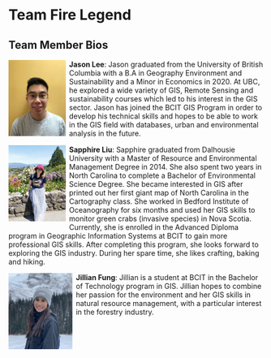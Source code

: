 # Team Fire Legend

## Team Member Bios

<img src="../images/jason.jpg" style="max-height:150px; margin:0 .5em .25em 0; float: left;" /> **Jason Lee**: Jason graduated from the University of British Columbia with a B.A in Geography Environment and Sustainability and a Minor in Economics in 2020. At UBC, he explored a wide variety of GIS, Remote Sensing and sustainability courses which led to his interest in the GIS sector. Jason has joined the BCIT GIS Program in order to develop his technical skills and hopes to be able to work in the GIS field with databases, urban and environmental analysis in the future.<br style="clear:both;" />

<img src="../images/sapphire.jpg" style="max-height:150px; margin:0 .5em .25em 0; float: left;" /> **Sapphire Liu**: Sapphire graduated from Dalhousie University with a Master of Resource and Environmental Management Degree in 2014. She also spent two years in North Carolina to complete a Bachelor of Environmental Science Degree. She became interested in GIS after printed out her first giant map of North Carolina in the Cartography class. She worked in Bedford Institute of Oceanography for six months and used her GIS skills to monitor green crabs (invasive species) in Nova Scotia. Currently, she is enrolled in the Advanced Diploma program in Geographic Information Systems at BCIT to gain more professional GIS skills. After completing this program, she looks forward to exploring the GIS industry. During her spare time, she likes crafting, baking and hiking.<br style="clear:both;" />

<img src="../images/jillian.jpg" style="max-height:150px; margin:0 .5em .25em 0; float: left;" /> **Jillian Fung**: Jillian is a student at BCIT in the Bachelor of Technology program in GIS. Jillian hopes to combine her passion for the environment and her GIS skills in natural resource management, with a particular interest in the forestry industry.<br style="clear:both;" />
